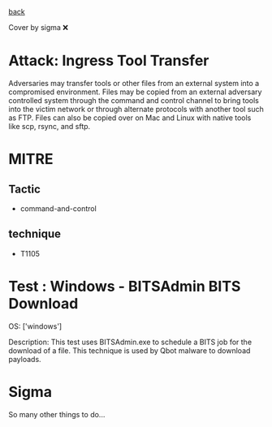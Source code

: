 [back](../index.md)

Cover by sigma :x: 

# Attack: Ingress Tool Transfer

 Adversaries may transfer tools or other files from an external system into a compromised environment. Files may be copied from an external adversary controlled system through the command and control channel to bring tools into the victim network or through alternate protocols with another tool such as FTP. Files can also be copied over on Mac and Linux with native tools like scp, rsync, and sftp.

# MITRE
## Tactic
  - command-and-control

## technique
  - T1105

# Test : Windows - BITSAdmin BITS Download

OS: ['windows']

Description: This test uses BITSAdmin.exe to schedule a BITS job for the download of a file.
This technique is used by Qbot malware to download payloads.


# Sigma

 So many other things to do...